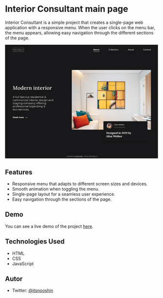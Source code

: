 # Interior Consultant main page 



 Interior Consultant is a simple project that creates a single-page web application with a responsive menu. When the user clicks on the menu bar, the menu appears, allowing easy navigation through the different sections of the page.


 ![](/images/image%201.png)

## Features

- Responsive menu that adapts to different screen sizes and devices.
- Smooth animation when toggling the menu.
- Single-page layout for a seamless user experience.
- Easy navigation through the sections of the page.

## Demo

You can see a live demo of the project [here](https://mobile-nav-toggle.vercel.app/).


## Technologies Used
- HTML
- CSS
- JavaScript

## Autor
- Twitter: [@itsnooshin](https://www.frontendmentor.io/profile/your-username)